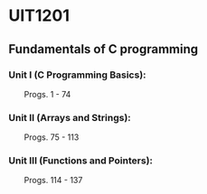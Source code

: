 # UIT1201
## Fundamentals of C programming
### Unit I (C Programming Basics):
&nbsp;&nbsp;&nbsp;&nbsp;&nbsp;&nbsp; Progs. 1 - 74

### Unit II (Arrays and Strings):
&nbsp;&nbsp;&nbsp;&nbsp;&nbsp;&nbsp; Progs. 75 - 113

### Unit III (Functions and Pointers):
&nbsp;&nbsp;&nbsp;&nbsp;&nbsp;&nbsp; Progs. 114 - 137
